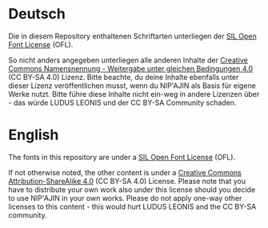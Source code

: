 # Deutsch

Die in diesem Repository enthaltenen Schriftarten unterliegen der [SIL Open Font License](scripts.sil.org/OFL) (OFL).

So nicht anders angegeben unterliegen alle anderen Inhalte der [Creative Commons Namensnennung - Weitergabe unter gleichen Bedingungen 4.0](http://creativecommons.org/licenses/by-sa/4.0/) (CC BY-SA 4.0) Lizenz. Bitte beachte, du deine Inhalte ebenfalls unter dieser Lizenz veröffentlichen musst, wenn du NIP'AJIN als Basis für eigene Werke nutzt. Bitte führe diese Inhalte nicht ein-weg in andere Lizenzen über - das würde LUDUS LEONIS und der CC BY-SA Community schaden.

# English

The fonts in this repository are under a [SIL Open Font License](scripts.sil.org/OFL) (OFL).

If not otherwise noted, the other content is under a [Creative Commons Attribution-ShareAlike 4.0](http://creativecommons.org/licenses/by-sa/4.0/) (CC BY-SA 4.0) License. Please note that you have to distribute your own work also under this license should you decide to use NIP'AJIN in your own works. Please do not apply one-way other licenses to this content - this would hurt LUDUS LEONIS and the CC BY-SA community.
